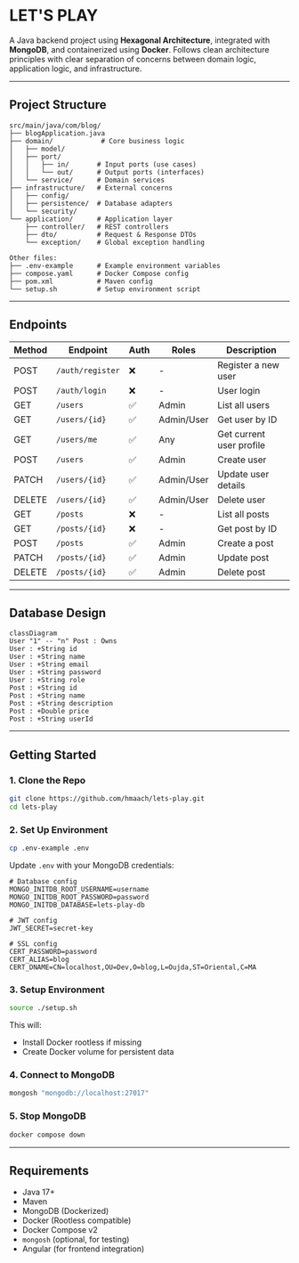 # LET'S PLAY

A Java backend project using **Hexagonal Architecture**, integrated with **MongoDB**, and containerized using **Docker**. Follows clean architecture principles with clear separation of concerns between domain logic, application logic, and infrastructure.

---

## Project Structure

```text
src/main/java/com/blog/
├── blogApplication.java
├── domain/            # Core business logic
│   ├── model/
│   ├── port/
│   │   ├── in/       # Input ports (use cases)
│   │   └── out/      # Output ports (interfaces)
│   └── service/      # Domain services
├── infrastructure/   # External concerns
│   ├── config/
│   ├── persistence/  # Database adapters
│   └── security/
└── application/      # Application layer
    ├── controller/   # REST controllers
    ├── dto/          # Request & Response DTOs
    └── exception/    # Global exception handling

Other files:
├── .env-example      # Example environment variables
├── compose.yaml      # Docker Compose config
├── pom.xml           # Maven config
└── setup.sh          # Setup environment script
```

---

## Endpoints

| Method | Endpoint         | Auth | Roles      | Description              |
| ------ | ---------------- | ---- | ---------- | ------------------------ |
| POST   | `/auth/register` | ❌    | -          | Register a new user      |
| POST   | `/auth/login`    | ❌    | -          | User login               |
| GET    | `/users`         | ✅    | Admin      | List all users           |
| GET    | `/users/{id}`    | ✅    | Admin/User | Get user by ID           |
| GET    | `/users/me`      | ✅    | Any        | Get current user profile |
| POST   | `/users`         | ✅    | Admin      | Create user              |
| PATCH  | `/users/{id}`    | ✅    | Admin/User | Update user details      |
| DELETE | `/users/{id}`    | ✅    | Admin/User | Delete user              |
| GET    | `/posts`      | ❌    | -          | List all posts        |
| GET    | `/posts/{id}` | ❌    | -          | Get post by ID        |
| POST   | `/posts`      | ✅    | Admin      | Create a post         |
| PATCH  | `/posts/{id}` | ✅    | Admin      | Update post           |
| DELETE | `/posts/{id}` | ✅    | Admin      | Delete post           |

---

## Database Design

```mermaid
classDiagram
User "1" -- "n" Post : Owns
User : +String id
User : +String name
User : +String email
User : +String password
User : +String role
Post : +String id
Post : +String name
Post : +String description
Post : +Double price
Post : +String userId
```

---

## Getting Started

### 1. Clone the Repo

```bash
git clone https://github.com/hmaach/lets-play.git
cd lets-play
```

### 2. Set Up Environment

```bash
cp .env-example .env
```

Update `.env` with your MongoDB credentials:

```env
# Database config
MONGO_INITDB_ROOT_USERNAME=username
MONGO_INITDB_ROOT_PASSWORD=password
MONGO_INITDB_DATABASE=lets-play-db

# JWT config
JWT_SECRET=secret-key

# SSL config
CERT_PASSWORD=password
CERT_ALIAS=blog
CERT_DNAME=CN=localhost,OU=Dev,O=blog,L=Oujda,ST=Oriental,C=MA

```

### 3. Setup Environment

```bash
source ./setup.sh
```

This will:

* Install Docker rootless if missing
* Create Docker volume for persistent data

### 4. Connect to MongoDB

```bash
mongosh "mongodb://localhost:27017"
```

### 5. Stop MongoDB

```bash
docker compose down
```

---

## Requirements

* Java 17+
* Maven
* MongoDB (Dockerized)
* Docker (Rootless compatible)
* Docker Compose v2
* `mongosh` (optional, for testing)
* Angular (for frontend integration)
